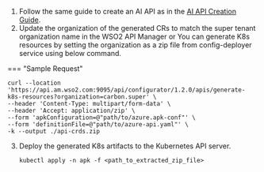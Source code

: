 1. Follow the same guide to create an AI API as in the <a href="../../../create-api/create-and-deploy-apis/ai/create-ai-api-using-rest-api" target="_blank">AI API Creation Guide</a>.
2. Update the organization of the generated CRs to match the super tenant organization name in the WSO2 API Manager or You can generate K8s resources by setting the organization as a zip file from config-deployer service using below command.

=== "Sample Request"
   ```
   curl --location 'https://api.am.wso2.com:9095/api/configurator/1.2.0/apis/generate-k8s-resources?organization=carbon.super' \
   --header 'Content-Type: multipart/form-data' \
   --header 'Accept: application/zip' \
   --form 'apkConfiguration=@"path/to/azure.apk-conf"' \
   --form 'definitionFile=@"path/to/azure-api.yaml"' \
   -k --output ./api-crds.zip
   ```
3. Deploy the generated K8s artifacts to the Kubernetes API server.

   ```
   kubectl apply -n apk -f <path_to_extracted_zip_file>
   ```